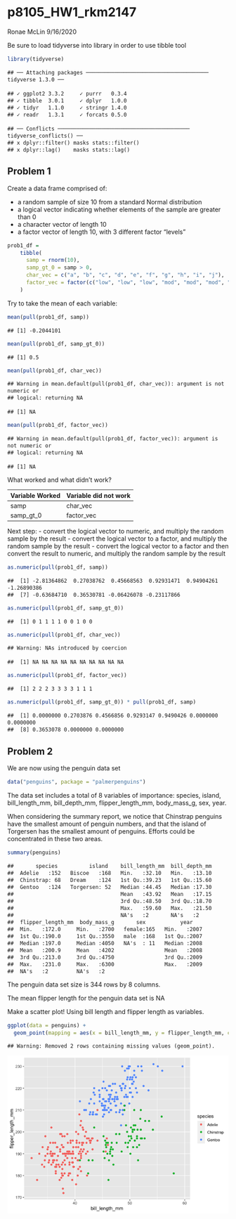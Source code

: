 p8105\_HW1\_rkm2147
================
Ronae McLin
9/16/2020

Be sure to load tidyverse into library in order to use tibble tool

``` r
library(tidyverse)
```

    ## ── Attaching packages ─────────────────────────────────────── tidyverse 1.3.0 ──

    ## ✓ ggplot2 3.3.2     ✓ purrr   0.3.4
    ## ✓ tibble  3.0.1     ✓ dplyr   1.0.0
    ## ✓ tidyr   1.1.0     ✓ stringr 1.4.0
    ## ✓ readr   1.3.1     ✓ forcats 0.5.0

    ## ── Conflicts ────────────────────────────────────────── tidyverse_conflicts() ──
    ## x dplyr::filter() masks stats::filter()
    ## x dplyr::lag()    masks stats::lag()

## Problem 1

Create a data frame comprised of:

  - a random sample of size 10 from a standard Normal distribution
  - a logical vector indicating whether elements of the sample are
    greater than 0
  - a character vector of length 10
  - a factor vector of length 10, with 3 different factor “levels”

<!-- end list -->

``` r
prob1_df =
    tibble(
      samp = rnorm(10),
      samp_gt_0 = samp > 0,
      char_vec = c("a", "b", "c", "d", "e", "f", "g", "h", "i", "j"),
      factor_vec = factor(c("low", "low", "low", "mod", "mod", "mod", "mod","high", "high", "high"))
    )
```

Try to take the mean of each variable:

``` r
mean(pull(prob1_df, samp))
```

    ## [1] -0.2044101

``` r
mean(pull(prob1_df, samp_gt_0))
```

    ## [1] 0.5

``` r
mean(pull(prob1_df, char_vec))
```

    ## Warning in mean.default(pull(prob1_df, char_vec)): argument is not numeric or
    ## logical: returning NA

    ## [1] NA

``` r
mean(pull(prob1_df, factor_vec))
```

    ## Warning in mean.default(pull(prob1_df, factor_vec)): argument is not numeric or
    ## logical: returning NA

    ## [1] NA

What worked and what didn’t work?

| Variable Worked | Variable did not work |
| --------------- | --------------------- |
| samp            | char\_vec             |
| samp\_gt\_0     | factor\_vec           |

Next step: - convert the logical vector to numeric, and multiply the
random sample by the result - convert the logical vector to a factor,
and multiply the random sample by the result - convert the logical
vector to a factor and then convert the result to numeric, and multiply
the random sample by the result

``` r
as.numeric(pull(prob1_df, samp))
```

    ##  [1] -2.81364862  0.27038762  0.45668563  0.92931471  0.94904261 -1.26890386
    ##  [7] -0.63684710  0.36530781 -0.06426078 -0.23117866

``` r
as.numeric(pull(prob1_df, samp_gt_0))
```

    ##  [1] 0 1 1 1 1 0 0 1 0 0

``` r
as.numeric(pull(prob1_df, char_vec))
```

    ## Warning: NAs introduced by coercion

    ##  [1] NA NA NA NA NA NA NA NA NA NA

``` r
as.numeric(pull(prob1_df, factor_vec))
```

    ##  [1] 2 2 2 3 3 3 3 1 1 1

``` r
as.numeric(pull(prob1_df, samp_gt_0)) * pull(prob1_df, samp)
```

    ##  [1] 0.0000000 0.2703876 0.4566856 0.9293147 0.9490426 0.0000000 0.0000000
    ##  [8] 0.3653078 0.0000000 0.0000000

## Problem 2

We are now using the penguin data set

``` r
data("penguins", package = "palmerpenguins")
```

The data set includes a total of 8 variables of importance: species,
island, bill\_length\_mm, bill\_depth\_mm, flipper\_length\_mm,
body\_mass\_g, sex, year.

When considering the summary report, we notice that Chinstrap penguins
have the smallest amount of penguin numbers, and that the island of
Torgersen has the smallest amount of penguins. Efforts could be
concentrated in these two areas.

``` r
summary(penguins)
```

    ##       species          island    bill_length_mm  bill_depth_mm  
    ##  Adelie   :152   Biscoe   :168   Min.   :32.10   Min.   :13.10  
    ##  Chinstrap: 68   Dream    :124   1st Qu.:39.23   1st Qu.:15.60  
    ##  Gentoo   :124   Torgersen: 52   Median :44.45   Median :17.30  
    ##                                  Mean   :43.92   Mean   :17.15  
    ##                                  3rd Qu.:48.50   3rd Qu.:18.70  
    ##                                  Max.   :59.60   Max.   :21.50  
    ##                                  NA's   :2       NA's   :2      
    ##  flipper_length_mm  body_mass_g       sex           year     
    ##  Min.   :172.0     Min.   :2700   female:165   Min.   :2007  
    ##  1st Qu.:190.0     1st Qu.:3550   male  :168   1st Qu.:2007  
    ##  Median :197.0     Median :4050   NA's  : 11   Median :2008  
    ##  Mean   :200.9     Mean   :4202                Mean   :2008  
    ##  3rd Qu.:213.0     3rd Qu.:4750                3rd Qu.:2009  
    ##  Max.   :231.0     Max.   :6300                Max.   :2009  
    ##  NA's   :2         NA's   :2

The penguin data set size is 344 rows by 8 columns.

The mean flipper length for the penguin data set is NA

Make a scatter plot\! Using bill length and flipper length as variables.

``` r
ggplot(data = penguins) + 
  geom_point(mapping = aes(x = bill_length_mm, y = flipper_length_mm, color = species))
```

    ## Warning: Removed 2 rows containing missing values (geom_point).

![](p8105_HW1_rkm2147_files/figure-gfm/scatterplot-1.png)<!-- -->
